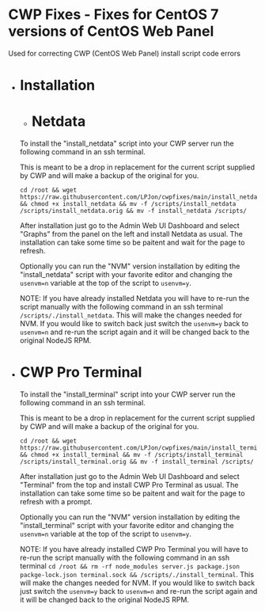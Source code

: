 # CWP Fixes - Fixes for CentOS 7 versions of CentOS Web Panel
Used for correcting CWP (CentOS Web Panel) install script code errors
- # Installation
  - # Netdata
    
  To install the "install_netdata" script into your CWP server run the following command in an ssh terminal.

  This is meant to be a drop in replacement for the current script supplied by CWP and will make a backup of the original for you.
  
    ```
    cd /root && wget https://raw.githubusercontent.com/LPJon/cwpfixes/main/install_netdata && chmod +x install_netdata && mv -f /scripts/install_netdata /scripts/install_netdata.orig && mv -f install_netdata /scripts/
    ```
  After installation just go to the Admin Web UI Dashboard and select "Graphs" from the panel on the left and install Netdata as usual. The installation can take some time so be paitent and wait for the page to refresh.

  Optionally you can run the "NVM" version installation by editing the "install_netdata" script with your favorite editor and changing the  ```usenvm=n``` variable at the top of the script to ```usenvm=y```.

  NOTE: If you have already installed Netdata you will have to re-run the script manually with the following command in an ssh terminal ```/scripts/./install_netdata```. This will make the changes needed for NVM.
  If you would like to switch back just switch the ```usenvm=y``` back to ```usenvm=n``` and re-run the script again and it will be changed back to the original NodeJS RPM.

- # CWP Pro Terminal

  To install the "install_terminal" script into your CWP server run the following command in an ssh terminal.

  This is meant to be a drop in replacement for the current script supplied by CWP and will make a backup of the original for you.
  
    ```
    cd /root && wget https://raw.githubusercontent.com/LPJon/cwpfixes/main/install_terminal && chmod +x install_terminal && mv -f /scripts/install_terminal /scripts/install_terminal.orig && mv -f install_terminal /scripts/
    ```
  After installation just go to the Admin Web UI Dashboard and select "Terminal" from the top and install CWP Pro Terminal as usual. The installation can take some time so be paitent and wait for the page to refresh with a prompt.

  Optionally you can run the "NVM" version installation by editing the "install_terminal" script with your favorite editor and changing the  ```usenvm=n``` variable at the top of the script to ```usenvm=y```.

  NOTE: If you have already installed CWP Pro Terminal you will have to re-run the script manually with the following command in an ssh terminal ```cd /root && rm -rf node_modules server.js package.json packge-lock.json terminal.sock && /scripts/./install_terminal```. This will make the changes needed for NVM.
  If you would like to switch back just switch the ```usenvm=y``` back to ```usenvm=n``` and re-run the script again and it will be changed back to the original NodeJS RPM.
